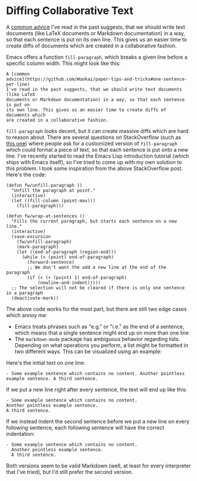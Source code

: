 # Diffing Collaborative Text

A [common advice](https://github.com/Wookai/paper-tips-and-tricks#one-sentence-per-line) I've read in the past suggests, that we should write text documents (like LaTeX documents or Markdown documentation) in a way, so that each sentence is put on its own line.
This gives us an easier time to create diffs of documents which are created in a collaborative fashion.

Emacs offers a function `fill-paragraph`, which breaks a given line before a specific column width.
This might look like this:

``` plaintext
A [common
advice](https://github.com/Wookai/paper-tips-and-tricks#one-sentence-per-line)
I've read in the past suggests, that we should write text documents (like LaTeX
documents or Markdown documentation) in a way, so that each sentence is put on
its own line. This gives us an easier time to create diffs of documents which
are created in a collaborative fashion.
```

`fill-paragraph` looks decent, but it can create massive diffs which are hard to reason about.
There are several questions on StackOverflow (such as [this one](https://emacs.stackexchange.com/questions/443/editing-files-with-one-sentence-per-line)) where people ask for a customized version of `fill-paragraph` which could format a piece of text, so that each sentence is put onto a new line.
I've recently started to read the Emacs Lisp introduction tutorial (which ships with Emacs itself), so I've tried to come up with my own solution to this problem.
I took some inspiration from the above StackOverflow post.
Here's the code:

``` emacs-lisp
(defun fw/unfill-paragraph ()
  "Unfill the paragraph at point."
  (interactive)
  (let ((fill-column (point-max)))
    (fill-paragraph)))

(defun fw/wrap-at-sentences ()
  "Fills the current paragraph, but starts each sentence on a new line."
  (interactive)
  (save-excursion
    (fw/unfill-paragraph)
    (mark-paragraph)
    (let ((end-of-paragraph (region-end)))
      (while (< (point) end-of-paragraph)
        (forward-sentence)
        ;; We don't want the add a new line at the end of the paragraph
        (if (< (+ (point) 1) end-of-paragraph)
            (newline-and-indent)))))
  ;; The selection will not be cleared if there is only one sentence in a paragraph
  (deactivate-mark))
```

The above code works for the most part, but there are still two edge cases which annoy me:

- Emacs treats phrases such as "e.g." or "i.e." as the end of a sentence, which means that a single sentence might end up on more than one line
- The `markdown-mode` package has ambiguous behavior regarding lists.
  Depending on what operations you perform, a list might be formatted in two different ways.
  This can be visualized using an example:

Here's the initial text on one line:

``` plaintext
- Some example sentence which contains no content. Another pointless example sentence. A third sentence.
```

If we put a new line right after every sentence, the text will end up like this:

``` plaintext
- Some example sentence which contains no content.
Another pointless example sentence.
A third sentence.
```

If we instead indent the second sentence before we put a new line on every following sentence, each following sentence will have the correct indentation:

``` plaintext
- Some example sentence which contains no content.
  Another pointless example sentence.
  A third sentence.
```

Both versions seem to be valid Markdown (well, at least for every interpreter that I've tried), but I'd still prefer the second version.
